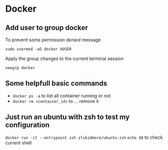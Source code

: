 # Docker

## Add user to group docker

To prevent some *permission denied* message

`sudo usermod -aG docker $USER`

Apply the group changes to the current terminal session

`newgrp docker`

## Some helpfull basic commands

- `docker ps -a` to list all container running or not
- `docker rm <container_id>` to … remove it

## Just run an ubuntu with zsh to test my configuration

`docker run -it --entrypoint zsh zlskidmore/ubuntu-zsh`
`echo $0` to check current shell
